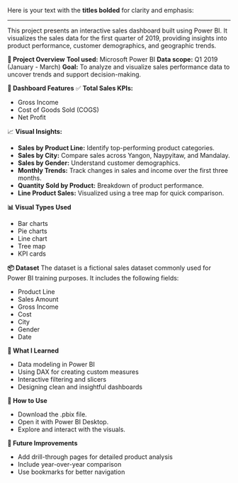 Here is your text with the **titles bolded** for clarity and emphasis:

---

This project presents an interactive sales dashboard built using Power BI. It visualizes the sales data for the first quarter of 2019, providing insights into product performance, customer demographics, and geographic trends.

**📁 Project Overview**
**Tool used:** Microsoft Power BI
**Data scope:** Q1 2019 (January - March)
**Goal:** To analyze and visualize sales performance data to uncover trends and support decision-making.

**📌 Dashboard Features**
✅ **Total Sales KPIs:**

* Gross Income
* Cost of Goods Sold (COGS)
* Net Profit

📈 **Visual Insights:**

* **Sales by Product Line:** Identify top-performing product categories.
* **Sales by City:** Compare sales across Yangon, Naypyitaw, and Mandalay.
* **Sales by Gender:** Understand customer demographics.
* **Monthly Trends:** Track changes in sales and income over the first three months.
* **Quantity Sold by Product:** Breakdown of product performance.
* **Line Product Sales:** Visualized using a tree map for quick comparison.

**📊 Visual Types Used**

* Bar charts
* Pie charts
* Line chart
* Tree map
* KPI cards

**📦 Dataset**
The dataset is a fictional sales dataset commonly used for Power BI training purposes. It includes the following fields:

* Product Line
* Sales Amount
* Gross Income
* Cost
* City
* Gender
* Date

**🧠 What I Learned**

* Data modeling in Power BI
* Using DAX for creating custom measures
* Interactive filtering and slicers
* Designing clean and insightful dashboards

**🚀 How to Use**

* Download the .pbix file.
* Open it with Power BI Desktop.
* Explore and interact with the visuals.

**📍 Future Improvements**

* Add drill-through pages for detailed product analysis
* Include year-over-year comparison
* Use bookmarks for better navigation
